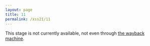 ```yaml
---
layout: page
title: 11
permalink: /xss21/11
---
```

This stage is not currently available, not even through [the wayback machine](https://web.archive.org/). 